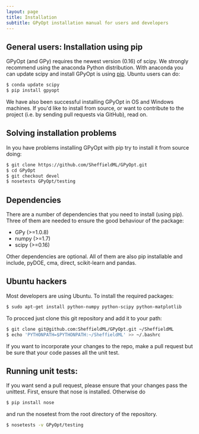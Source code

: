 ```yaml
---
layout: page
title: Installation
subtitle: GPyOpt installation manual for users and developers
---
```



## General users: Installation using pip


GPyOpt (and GPy) requires the newest version (0.16) of scipy. We strongly recommend using the anaconda Python distribution. With anaconda you can update scipy and install GPyOpt is using [pip](https://pip.pypa.io/en/stable/installing/). Ubuntu users can do:

```bash
$ conda update scipy
$ pip install gpyopt
```

We have also been successful installing GPyOpt in OS and Windows machines. If you'd like to install from source, or want to contribute to the project (i.e. by sending pull requests via GitHub), read on.


## Solving installation problems

In you have problems installing GPyOpt with pip try to install it from source doing:

```bash
$ git clone https://github.com/SheffieldML/GPyOpt.git
$ cd GPyOpt
$ git checkout devel
$ nosetests GPyOpt/testing
```

## Dependencies

There are a number of dependencies that you need to install (using pip). Three of them are needed to ensure the good behaviour of the package:

- GPy (>=1.0.8)
- numpy (>=1.7)
- scipy (>=0.16)

Other dependencies are optional. All of them are also pip installable and include, pyDOE, cma, direct, scikit-learn and pandas.

## Ubuntu hackers

Most developers are using Ubuntu. To install the required packages:

```bash
$ sudo apt-get install python-numpy python-scipy python-matplotlib
```

To procced just clone this git repository and add it to your path:

```bash
$ git clone git@github.com:SheffieldML/GPyOpt.git ~/SheffieldML
$ echo 'PYTHONPATH=$PYTHONPATH:~/SheffieldML' >> ~/.bashrc
```
If you want to incorporate your changes to the repo, make a pull request but be sure that your code passes all the unit test.

## Running unit tests:

If you want send a pull request, please ensure that your changes pass the unittest. First, ensure that nose is installed. Otherwise do

```bash
$ pip install nose
```
and run the nosetest from the root directory of the repository.

```bash
$ nosetests -v GPyOpt/testing
```




